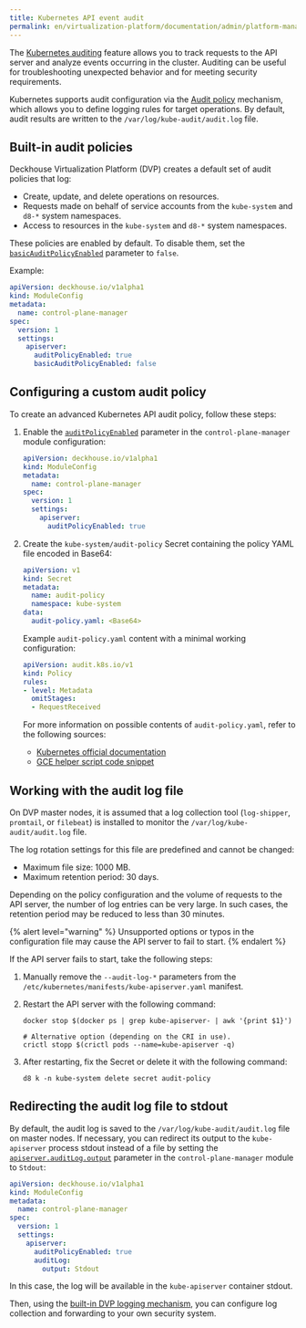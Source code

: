 ```yaml
---
title: Kubernetes API event audit
permalink: en/virtualization-platform/documentation/admin/platform-management/security/events/kubernetes-api-audit.html
---
```


The [Kubernetes auditing](https://kubernetes.io/docs/tasks/debug/debug-cluster/audit/) feature allows you to track requests
to the API server and analyze events occurring in the cluster.
Auditing can be useful for troubleshooting unexpected behavior and for meeting security requirements.

Kubernetes supports audit configuration via the [Audit policy](https://kubernetes.io/docs/tasks/debug/debug-cluster/audit/#audit-policy) mechanism,
which allows you to define logging rules for target operations.
By default, audit results are written to the `/var/log/kube-audit/audit.log` file.

## Built-in audit policies

Deckhouse Virtualization Platform (DVP) creates a default set of audit policies that log:

- Create, update, and delete operations on resources.
- Requests made on behalf of service accounts from the `kube-system` and `d8-*` system namespaces.
- Access to resources in the `kube-system` and `d8-*` system namespaces.

These policies are enabled by default.
To disable them, set the [`basicAuditPolicyEnabled`](/modules/control-plane-manager/configuration.html#parameters-apiserver-basicauditpolicyenabled) parameter to `false`.

Example:

```yaml
apiVersion: deckhouse.io/v1alpha1
kind: ModuleConfig
metadata:
  name: control-plane-manager
spec:
  version: 1
  settings:
    apiserver:
      auditPolicyEnabled: true
      basicAuditPolicyEnabled: false
```

## Configuring a custom audit policy

To create an advanced Kubernetes API audit policy, follow these steps:

1. Enable the [`auditPolicyEnabled`](/modules/control-plane-manager/configuration.html#parameters-apiserver-auditpolicyenabled) parameter
   in the `control-plane-manager` module configuration:

   ```yaml
   apiVersion: deckhouse.io/v1alpha1
   kind: ModuleConfig
   metadata:
     name: control-plane-manager
   spec:
     version: 1
     settings:
       apiserver:
         auditPolicyEnabled: true
   ```

1. Create the `kube-system/audit-policy` Secret containing the policy YAML file encoded in Base64:

   ```yaml
   apiVersion: v1
   kind: Secret
   metadata:
     name: audit-policy
     namespace: kube-system
   data:
     audit-policy.yaml: <Base64>
   ```

   Example `audit-policy.yaml` content with a minimal working configuration:

   ```yaml
   apiVersion: audit.k8s.io/v1
   kind: Policy
   rules:
   - level: Metadata
     omitStages:
     - RequestReceived
   ```

   For more information on possible contents of `audit-policy.yaml`, refer to the following sources:

   - [Kubernetes official documentation](https://kubernetes.io/docs/tasks/debug/debug-cluster/audit/#audit-policy)
   - [GCE helper script code snippet](https://github.com/kubernetes/kubernetes/blob/0ef45b4fcf7697ea94b96d1a2fe1d9bffb692f3a/cluster/gce/gci/configure-helper.sh#L722-L862)

## Working with the audit log file

On DVP master nodes, it is assumed that a log collection tool (`log-shipper`, `promtail`, or `filebeat`) is installed
to monitor the `/var/log/kube-audit/audit.log` file.

The log rotation settings for this file are predefined and cannot be changed:

- Maximum file size: 1000 MB.
- Maximum retention period: 30 days.

Depending on the policy configuration and the volume of requests to the API server,
the number of log entries can be very large.
In such cases, the retention period may be reduced to less than 30 minutes.

{% alert level="warning" %}
Unsupported options or typos in the configuration file may cause the API server to fail to start.
{% endalert %}

If the API server fails to start, take the following steps:

1. Manually remove the `--audit-log-*` parameters from the `/etc/kubernetes/manifests/kube-apiserver.yaml` manifest.
1. Restart the API server with the following command:

   ```shell
   docker stop $(docker ps | grep kube-apiserver- | awk '{print $1}')
   
   # Alternative option (depending on the CRI in use).
   crictl stopp $(crictl pods --name=kube-apiserver -q)
   ```

1. After restarting, fix the Secret or delete it with the following command:

   ```shell
   d8 k -n kube-system delete secret audit-policy
   ```

## Redirecting the audit log file to stdout

By default, the audit log is saved to the `/var/log/kube-audit/audit.log` file on master nodes.
If necessary, you can redirect its output to the `kube-apiserver` process stdout instead of a file
by setting the [`apiserver.auditLog.output`](/modules/control-plane-manager/configuration.html#parameters-apiserver-auditlog-output) parameter in the `control-plane-manager` module to `Stdout`:

```yaml
apiVersion: deckhouse.io/v1alpha1
kind: ModuleConfig
metadata:
  name: control-plane-manager
spec:
  version: 1
  settings:
    apiserver:
      auditPolicyEnabled: true
      auditLog:
        output: Stdout
```

In this case, the log will be available in the `kube-apiserver` container stdout.

Then, using the [built-in DVP logging mechanism](/products/virtualization-platform/documentation/admin/platform-management/logging/delivery.html),
you can configure log collection and forwarding to your own security system.
